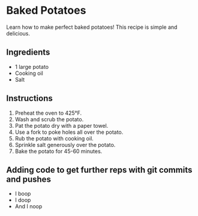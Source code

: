 # Baked Potatoes

Learn how to make perfect baked potatoes! This recipe is simple and delicious.

## Ingredients

- 1 large potato
- Cooking oil
- Salt

## Instructions

1. Preheat the oven to 425°F.
2. Wash and scrub the potato.
3. Pat the potato dry with a paper towel.
4. Use a fork to poke holes all over the potato.
5. Rub the potato with cooking oil.
6. Sprinkle salt generously over the potato.
7. Bake the potato for 45-60 minutes.

## Adding code to get further reps with git commits and pushes

- I boop
- I doop
- And I noop
